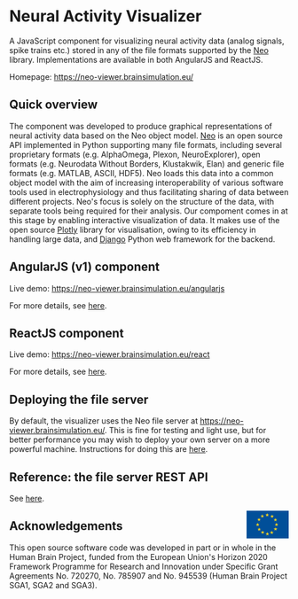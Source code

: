# Neural Activity Visualizer

A JavaScript component for visualizing neural activity data (analog signals, 
spike trains etc.) stored in any of the file formats supported by the 
[Neo](http://neuralensemble.org/neo) library. Implementations are available in 
both AngularJS and ReactJS.

Homepage:
https://neo-viewer.brainsimulation.eu/

## Quick overview

The component was developed to produce graphical representations of neural activity data based on the Neo object model. [Neo](http://neuralensemble.org/neo) is an open source API implemented in Python supporting many file formats, including several proprietary formats (e.g. AlphaOmega, Plexon, NeuroExplorer), open formats (e.g. Neurodata Without Borders, Klustakwik, Elan) and generic file formats (e.g. MATLAB, ASCII, HDF5). Neo loads this data into a common object model with the aim of increasing interoperability of various software tools used in electrophysiology and thus facilitating sharing of data between different projects. Neo's focus is solely on the structure of the data, with separate tools being required for their analysis. Our compoment comes in at this stage by enabling interactive visualization of data. It makes use of the open source [Plotly](https://plotly.com/javascript/) library for visualisation, owing to its efficiency in handling large data, and [Django](https://www.djangoproject.com/) Python web framework for the backend.


## AngularJS (v1) component

Live demo: 
https://neo-viewer.brainsimulation.eu/angularjs


For more details, see [here](/js/angularjs/README.md).


## ReactJS component

Live demo:
https://neo-viewer.brainsimulation.eu/react

For more details, see [here](/js/react/README.md).


## Deploying the file server

By default, the visualizer uses the Neo file server at https://neo-viewer.brainsimulation.eu/. This is fine for testing and light use, but for better performance you may wish to deploy your own server on a more powerful machine.
Instructions for doing this are [here](/api/README.md#deployment).


## Reference: the file server REST API

See [here](https://neo-viewer.brainsimulation.eu/api_docs).


<div><img src="eu_logo.jpg" alt="EU Logo" width="15%" align="right"></div>


## Acknowledgements
This open source software code was developed in part or in whole in the Human Brain Project, funded from the European Union's Horizon 2020 Framework Programme for Research and Innovation under Specific Grant Agreements No. 720270, No. 785907 and No. 945539 (Human Brain Project SGA1, SGA2 and SGA3).
